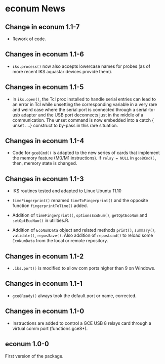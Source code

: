 # econum News

## Change in econum 1.1-7

* Rework of code.


## Changes in econum 1.1-6

* `iks.process()` now also accepts lowercase names for probes (as of more recent
  IKS aquastar devices provide them).


## Changes in econum 1.1-5

* In `iks.open()`, the Tcl proc installed to handle serial entries can lead to
  an error in Tcl while unsetting the corresponding variable in a very rare and
  weird case where the serial port is connected through a serial-to-usb adapter
  and the USB port deconnects just in the middle of a communication. The unset
  command is now embedded into a catch { unset ....} construct to by-pass in
  this rare situation.


## Changes in econum 1.1-4

* Code for `gce8Cmd()` is adapted to the new series of cards that implement the
  memory feature (M0/M1 instructions). If `relay = NULL` in `gce8Cmd()`, then,
  memory state is changed.


## Changes in econum 1.1-3

* IKS routines tested and adapted to Linux Ubuntu 11.10

* `timeFingerprint()` renamed `timeToFingerprint()` and the opposite function
  `fingerprintToTime()` added.

* Addition of `timeFingerprint()`, `optionsEcoNum()`, `getOptEcoNum` and
  `setOptEcoNum()` in utilities.R.

* Addition of `EcoNumData` object and related methods `print()`, `summary()`,
  `validate()`, `reposSave()`. Also addition of `reposLoad()` to reload some
  `EcoNumData` from the local or remote repository.


## Changes in econum 1.1-2

* `.iks.port()` is modified to allow com ports higher than 9 on Windows.


## Changes in econum 1.1-1

* `gce8Ready()` always took the default port or name, corrected.


## Changes in econum 1.1-0

* Instructions are added to control a GCE USB 8 relays card through a virtual
  comm port (functions gce8*).


## econum 1.0-0

First version of the package.
